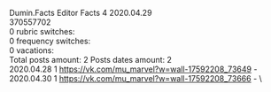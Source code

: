 Dumin.Facts	Editor Facts 4 2020.04.29\
370557702\
0 rubric switches:\
0 frequency switches:\
0 vacations:\
Total posts amount: 2	Posts dates amount: 2\
2020.04.28 1 https://vk.com/mu_marvel?w=wall-17592208_73649 - \
2020.04.30 1 https://vk.com/mu_marvel?w=wall-17592208_73666 - \
